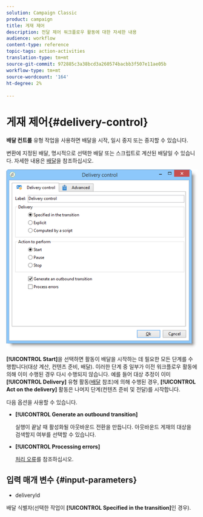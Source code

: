 ```yaml
---
solution: Campaign Classic
product: campaign
title: 게재 제어
description: 전달 제어 워크플로우 활동에 대한 자세한 내용
audience: workflow
content-type: reference
topic-tags: action-activities
translation-type: tm+mt
source-git-commit: 972885c3a38bcd3a260574bacbb3f507e11ae05b
workflow-type: tm+mt
source-wordcount: '164'
ht-degree: 2%

---
```



# 게재 제어{#delivery-control}

**배달 컨트롤** 유형 작업을 사용하면 배달을 시작, 일시 중지 또는 중지할 수 있습니다.

변환에 지정된 배달, 명시적으로 선택한 배달 또는 스크립트로 계산된 배달일 수 있습니다. 자세한 내용은 [배달](../../workflow/using/delivery.md)을 참조하십시오.

![](assets/edit_diffusion_act.png)

**[!UICONTROL Start]**&#x200B;을 선택하면 활동이 배달을 시작하는 데 필요한 모든 단계를 수행합니다(대상 계산, 컨텐츠 준비, 배달). 이러한 단계 중 일부가 이전 워크플로우 활동에 의해 이미 수행된 경우 다시 수행되지 않습니다. 예를 들어 대상 추정이 이미 **[!UICONTROL Delivery]** 유형 활동([배달](../../workflow/using/delivery.md) 참조)에 의해 수행된 경우, **[!UICONTROL Act on the delivery]** 활동은 나머지 단계(컨텐츠 준비 및 전달)를 시작합니다.

다음 옵션을 사용할 수 있습니다.

* **[!UICONTROL Generate an outbound transition]**

   실행이 끝날 때 활성화될 아웃바운드 전환을 만듭니다. 아웃바운드 게재의 대상을 검색할지 여부를 선택할 수 있습니다.

* **[!UICONTROL Processing errors]**

   [처리 오류](../../workflow/using/monitoring-workflow-execution.md#processing-errors)를 참조하십시오.

## 입력 매개 변수 {#input-parameters}

* deliveryId

배달 식별자(선택한 작업이 **[!UICONTROL Specified in the transition]**&#x200B;인 경우).
